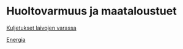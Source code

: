# Huoltovarmuus ja maataloustuet

[Kuljetukset laivojen varassa](https://github.com/EternalAzure/Keskusteluilta/blob/main/Huoltovarmuus/kirjoitukset/Kuljetukset%20laivojen%20varassa.md)

[Energia]()



